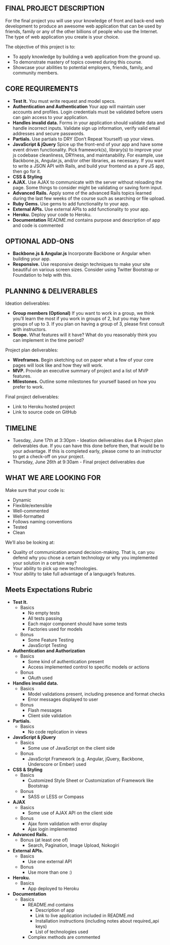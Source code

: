 ## FINAL PROJECT DESCRIPTION
For the final project you will use your knowledge of front and back-end web development to produce an awesome web application that can be used by friends, family or any of the other billions of people who use the Internet. The type of web application you create is your choice.

The objective of this project is to:
* To apply knowledge by building a web application from the ground up.
* To demonstrate mastery of topics covered during this course.
* Showcase your abilities to potential employers, friends, family, and community members.


## CORE REQUIREMENTS
* **Test It.** You must write request and model specs.
* **Authentication and Authentication** Your app will maintain user accounts and profiles. Login credentials must be validated before users can gain access to your application.
* **Handles invalid data.** Forms in your application should validate data and handle incorrect inputs. Validate sign up information, verify valid email addresses and secure passwords.
* **Partials.** Use partials to DRY (Don’t Repeat Yourself) up your views.
* **JavaScript & jQuery** Spice up the front-end of your app and have some event driven functionality. Pick framework(s), library(s) to improve your js codebase cleanliness, DRYness, and maintanability. For example, use Backbone.js, Angular.js, and/or other libraries, as necessary. If you want to write a JSON API with Rails, and build your frontend as a pure JS app, then go for it.
* **CSS & Styling** 
* **AJAX.** Use AJAX to communicate with the server without reloading the page. Some things to consider might be validating or saving form input.
* **Advanced Rails.** Apply some of the advanced Rails topics learned during the last few weeks of the course such as searching or file upload.
* **Ruby Gems.** Use gems to add functionality to your app.
* **External APIs.** Use external APIs to add functionality to your app.
* **Heroku.** Deploy your code to Heroku.
* **Documentation** README.md contains purpose and description of app and code is commented

## OPTIONAL ADD-ONS

* **Backbone.js & Angular.js** Incorporate Backbone or Angular when building your app.
* **Responsive.** Use responsive design techniques to make your site beautiful on various screen sizes. Consider using Twitter Bootstrap or Foundation to help with this.

## PLANNING & DELIVERABLES

Ideation deliverables:
* **Group members (Optional)** If you want to work in a group, we think you’ll learn the most if you work in groups of 2, but you may have groups of up to 3. If you plan on having a group of 3, please first consult with instructors.
* **Scope.** What features will it have? What do you reasonably think you can implement in the time period?

Project plan deliverables:
* **Wireframes.** Begin sketching out on paper what a few of your core pages will look like and how they will work.
* **MVP.** Provide an executive summary of project and a list of MVP features.
* **Milestones.** Outline some milestones for yourself based on how you prefer to work.

Final project deliverables:
* Link to Heroku hosted project
* Link to source code on GitHub


## TIMELINE

* Tuesday, June 17th at 3:30pm - Ideation deliverables due & Project plan deliverables due. If you can have this done before then, that would be to your advantage. If this is completed early, please come to an instructor to get a check-off on your project.
* Thursday, June 26th at 9:30am - Final project deliverables due

## WHAT WE ARE LOOKING FOR
Make sure that your code is:
* Dynamic
* Flexible/extensible
* Well-commented
* Well-formatted
* Follows naming conventions
* Tested
* Clean

We’ll also be looking at:
* Quality of communication around decision-making. That is, can you defend why you chose a certain technology or why you implemented your solution in a certain way?
* Your ability to pick up new technologies.
* Your ability to take full advantage of a language’s features.



## Meets Expectations Rubric
* **Test It.** 
  * Basics
    * No empty tests
    * All tests passing
    * Each major component should have some tests
    * Factories used for models 
  * Bonus
    * Some Feature Testing
    * JavaScript Testing
* **Authentication and Authorization** 
  * Basics
    * Some kind of authentication present
    * Access implemented control to specific models or actions
  * Bonus
    * OAuth used
* **Handles invalid data.** 
  * Basics
    * Model validations present, including presence and format checks
    * Error messages displayed to user
  * Bonus
    * Flash messages
    * Client side validation
* **Partials.** 
  * Basics
    * No code replication in views
* **JavaScript & jQuery** 
  * Basics
    * Some use of JavaScript on the client side
  * Bonus 
    * JavaScript Framework (e.g. Angular, jQuery, Backbone, Underscore or Ember) used
* **CSS & Styling** 
  * Basics
    * Customized Style Sheet or Customization of Framework like Bootstrap
  * Bonus
    * SASS or LESS or Compass
* **AJAX** 
  * Basics
     * Some use of AJAX API on the client side
  * Bonus
     * Ajax form validation with error display
     * Ajax login implemented
* **Advanced Rails.**
  * Bonus (at least one of)
     *  Search, Pagination, Image Upload, Nokogiri
* **External APIs.** 
  * Basics 
    * Use one external API
  * Bonus
    * Use more than one :)
* **Heroku.**
  * Basics
    * App deployed to Heroku
* **Documentation** 
  * Basics
    * README.md contains
      * Description of app
      * Link to live application included in README.md
      * Installation instructions (including notes about required_api keys) 
      * List of technologies used
    * Complex methods are commented  
    
     

